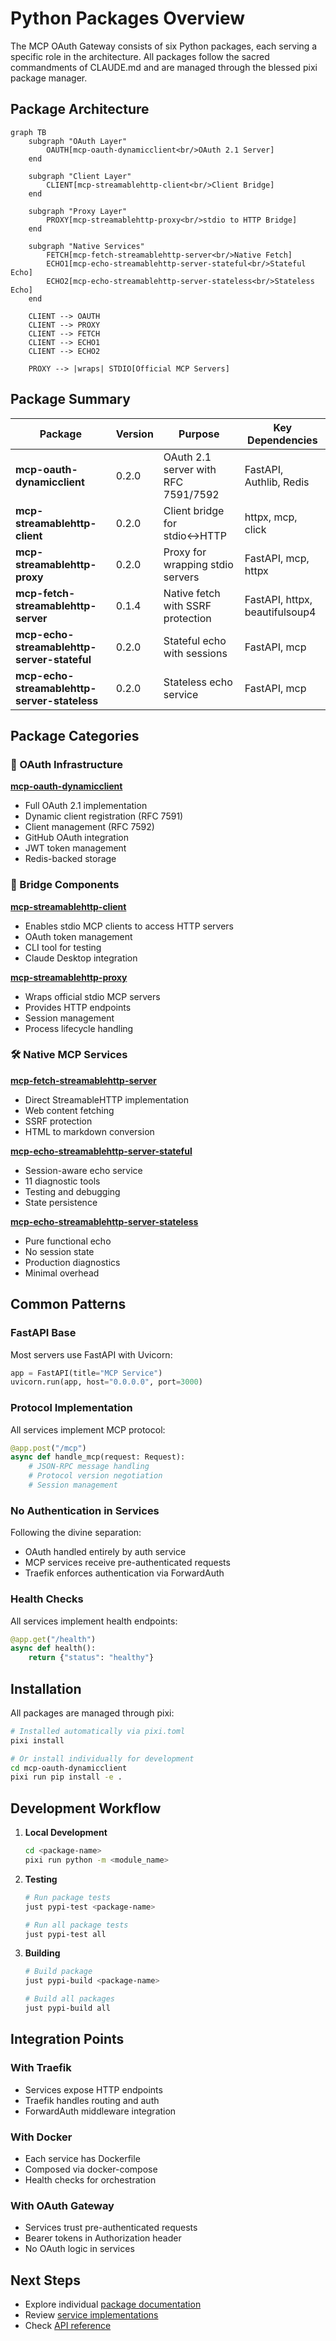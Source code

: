 # Python Packages Overview

The MCP OAuth Gateway consists of six Python packages, each serving a specific role in the architecture. All packages follow the sacred commandments of CLAUDE.md and are managed through the blessed pixi package manager.

## Package Architecture

```{mermaid}
graph TB
    subgraph "OAuth Layer"
        OAUTH[mcp-oauth-dynamicclient<br/>OAuth 2.1 Server]
    end

    subgraph "Client Layer"
        CLIENT[mcp-streamablehttp-client<br/>Client Bridge]
    end

    subgraph "Proxy Layer"
        PROXY[mcp-streamablehttp-proxy<br/>stdio to HTTP Bridge]
    end

    subgraph "Native Services"
        FETCH[mcp-fetch-streamablehttp-server<br/>Native Fetch]
        ECHO1[mcp-echo-streamablehttp-server-stateful<br/>Stateful Echo]
        ECHO2[mcp-echo-streamablehttp-server-stateless<br/>Stateless Echo]
    end

    CLIENT --> OAUTH
    CLIENT --> PROXY
    CLIENT --> FETCH
    CLIENT --> ECHO1
    CLIENT --> ECHO2

    PROXY --> |wraps| STDIO[Official MCP Servers]
```

## Package Summary

| Package | Version | Purpose | Key Dependencies |
|---------|---------|---------|------------------|
| **mcp-oauth-dynamicclient** | 0.2.0 | OAuth 2.1 server with RFC 7591/7592 | FastAPI, Authlib, Redis |
| **mcp-streamablehttp-client** | 0.2.0 | Client bridge for stdio↔HTTP | httpx, mcp, click |
| **mcp-streamablehttp-proxy** | 0.2.0 | Proxy for wrapping stdio servers | FastAPI, mcp, httpx |
| **mcp-fetch-streamablehttp-server** | 0.1.4 | Native fetch with SSRF protection | FastAPI, httpx, beautifulsoup4 |
| **mcp-echo-streamablehttp-server-stateful** | 0.2.0 | Stateful echo with sessions | FastAPI, mcp |
| **mcp-echo-streamablehttp-server-stateless** | 0.2.0 | Stateless echo service | FastAPI, mcp |

## Package Categories

### 🔐 OAuth Infrastructure

**[mcp-oauth-dynamicclient](mcp-oauth-dynamicclient)**
- Full OAuth 2.1 implementation
- Dynamic client registration (RFC 7591)
- Client management (RFC 7592)
- GitHub OAuth integration
- JWT token management
- Redis-backed storage

### 🌉 Bridge Components

**[mcp-streamablehttp-client](mcp-streamablehttp-client)**
- Enables stdio MCP clients to access HTTP servers
- OAuth token management
- CLI tool for testing
- Claude Desktop integration

**[mcp-streamablehttp-proxy](mcp-streamablehttp-proxy)**
- Wraps official stdio MCP servers
- Provides HTTP endpoints
- Session management
- Process lifecycle handling

### 🛠️ Native MCP Services

**[mcp-fetch-streamablehttp-server](mcp-fetch-streamablehttp-server)**
- Direct StreamableHTTP implementation
- Web content fetching
- SSRF protection
- HTML to markdown conversion

**[mcp-echo-streamablehttp-server-stateful](mcp-echo-streamablehttp-server-stateful)**
- Session-aware echo service
- 11 diagnostic tools
- Testing and debugging
- State persistence

**[mcp-echo-streamablehttp-server-stateless](mcp-echo-streamablehttp-server-stateless)**
- Pure functional echo
- No session state
- Production diagnostics
- Minimal overhead

## Common Patterns

### FastAPI Base
Most servers use FastAPI with Uvicorn:
```python
app = FastAPI(title="MCP Service")
uvicorn.run(app, host="0.0.0.0", port=3000)
```

### Protocol Implementation
All services implement MCP protocol:
```python
@app.post("/mcp")
async def handle_mcp(request: Request):
    # JSON-RPC message handling
    # Protocol version negotiation
    # Session management
```

### No Authentication in Services
Following the divine separation:
- OAuth handled entirely by auth service
- MCP services receive pre-authenticated requests
- Traefik enforces authentication via ForwardAuth

### Health Checks
All services implement health endpoints:
```python
@app.get("/health")
async def health():
    return {"status": "healthy"}
```

## Installation

All packages are managed through pixi:

```bash
# Installed automatically via pixi.toml
pixi install

# Or install individually for development
cd mcp-oauth-dynamicclient
pixi run pip install -e .
```

## Development Workflow

1. **Local Development**
   ```bash
   cd <package-name>
   pixi run python -m <module_name>
   ```

2. **Testing**
   ```bash
   # Run package tests
   just pypi-test <package-name>

   # Run all package tests
   just pypi-test all
   ```

3. **Building**
   ```bash
   # Build package
   just pypi-build <package-name>

   # Build all packages
   just pypi-build all
   ```

## Integration Points

### With Traefik
- Services expose HTTP endpoints
- Traefik handles routing and auth
- ForwardAuth middleware integration

### With Docker
- Each service has Dockerfile
- Composed via docker-compose
- Health checks for orchestration

### With OAuth Gateway
- Services trust pre-authenticated requests
- Bearer tokens in Authorization header
- No OAuth logic in services

## Next Steps

- Explore individual [package documentation](mcp-oauth-dynamicclient)
- Review [service implementations](../services/index)
- Check [API reference](../api/index)
